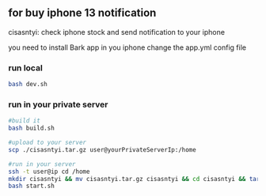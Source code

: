 ## for buy iphone 13 notification


cisasntyi: check iphone stock and send notification to your iphone

you need to install Bark app in you iphone 
change the app.yml config file 


### run local
```bash
bash dev.sh
```

### run in your private server
```bash
#build it
bash build.sh

#upload to your server
scp ./cisasntyi.tar.gz user@yourPrivateServerIp:/home

#run in your server
ssh -t user@ip cd /home
mkdir cisasntyi && mv cisasntyi.tar.gz cisasntyi && cd cisasntyi && tar -xvzf cisasntyi.tar.gz
bash start.sh
```
